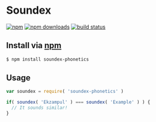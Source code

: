 # Soundex
[![npm](http://img.shields.io/npm/v/soundex-phonetics.svg?style=flat-square)](https://npmjs.com/soundex-phonetics)
[![npm downloads](http://img.shields.io/npm/dm/soundex-phonetics.svg?style=flat-square)](https://npmjs.com/soundex-phonetics)
[![build status](http://img.shields.io/travis/jhermsmeier/node-soundex-phonetics.svg?style=flat-square)](https://travis-ci.org/jhermsmeier/node-soundex-phonetics)

## Install via [npm](https://npmjs.com)

```sh
$ npm install soundex-phonetics
```

## Usage

```js
var soundex = require( 'soundex-phonetics' )
```

```js
if( soundex( 'Ekzampul' ) === soundex( 'Example' ) ) {
  // It sounds similar!
}
```
